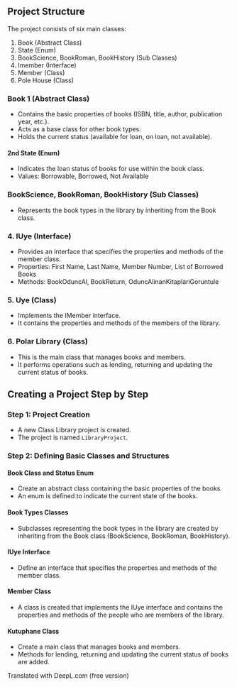 ## Project Structure

The project consists of six main classes:
1. Book (Abstract Class)
2. State (Enum)
3. BookScience, BookRoman, BookHistory (Sub Classes)
4. Imember (Interface)
5. Member (Class)
6. Pole House (Class)

### Book 1 (Abstract Class)
- Contains the basic properties of books (ISBN, title, author, publication year, etc.).
- Acts as a base class for other book types.
- Holds the current status (available for loan, on loan, not available).

#### 2nd State (Enum)
- Indicates the loan status of books for use within the book class.
- Values: Borrowable, Borrowed, Not Available

### BookScience, BookRoman, BookHistory (Sub Classes)
- Represents the book types in the library by inheriting from the Book class.

### 4. IUye (Interface)
- Provides an interface that specifies the properties and methods of the member class.
- Properties: First Name, Last Name, Member Number, List of Borrowed Books
- Methods: BookOduncAl, BookReturn, OduncAlinanKitaplariGoruntule

### 5. Uye (Class)
- Implements the IMember interface.
- It contains the properties and methods of the members of the library.

### 6. Polar Library (Class)
- This is the main class that manages books and members.
- It performs operations such as lending, returning and updating the current status of books.

## Creating a Project Step by Step

### Step 1: Project Creation
- A new Class Library project is created.
- The project is named `LibraryProject`.

### Step 2: Defining Basic Classes and Structures

#### Book Class and Status Enum
- Create an abstract class containing the basic properties of the books.
- An enum is defined to indicate the current state of the books.

#### Book Types Classes
- Subclasses representing the book types in the library are created by inheriting from the Book class (BookScience, BookRoman, BookHistory).

#### IUye Interface
- Define an interface that specifies the properties and methods of the member class.

#### Member Class
- A class is created that implements the IUye interface and contains the properties and methods of the people who are members of the library.

#### Kutuphane Class
- Create a main class that manages books and members.
- Methods for lending, returning and updating the current status of books are added.

Translated with DeepL.com (free version)
